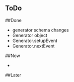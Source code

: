 ToDo
----

##Done

   * generator schema changes 
   * Generator object
   * Generator.setupEvent
   * Generator.nextEvent
   
##Now
  
   * 

##Later

